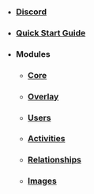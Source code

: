 * ### [Discord](Home)
* ### [Quick Start Guide](Quick_Start_Guide)
* ### Modules
  * ### [Core](Core)
  * ### [Overlay](Overlay)
  * ### [Users](Users)
  * ### [Activities](Activities)
  * ### [Relationships](Relationships)
  * ### [Images](Images)
